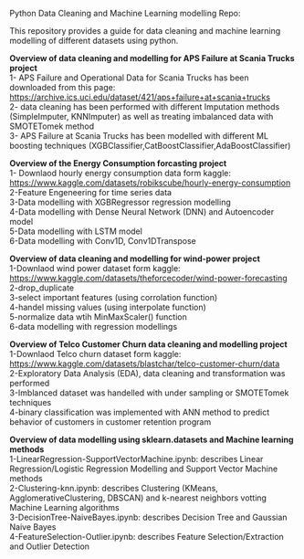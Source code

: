 Python Data Cleaning and Machine Learning modelling Repo:  

This repository provides a guide for data cleaning and machine learning modelling of different datasets using python.  

**Overview of data cleaning and modelling for APS Failure at Scania Trucks project**  
1- APS Failure and Operational Data for Scania Trucks has been downloaded from this page:  
https://archive.ics.uci.edu/dataset/421/aps+failure+at+scania+trucks  
2- data cleaning has been performed with different Imputation methods (SimpleImputer, KNNImputer) as well as treating imbalanced data with SMOTETomek method  
3- APS Failure at Scania Trucks has been modelled with different ML boosting techniques (XGBClassifier,CatBoostClassifier,AdaBoostClassifier)  

**Overview of the Energy Consumption forcasting project**  
1- Downlaod hourly energy consumption data form kaggle:  
 https://www.kaggle.com/datasets/robikscube/hourly-energy-consumption  
2-Feature Engeneering for time series data   
3-Data modelling with XGBRegressor regression modelling  
4-Data modelling with Dense Neural Network (DNN) and Autoencoder model  
5-Data modelling with LSTM model  
6-Data modelling with Conv1D, Conv1DTranspose  

**Overview of data cleaning and modelling for wind-power project**   
1-Downlaod wind power dataset form kaggle:    
 https://www.kaggle.com/datasets/theforcecoder/wind-power-forecasting      
2-drop_duplicate    
3-select important features (using corrolation function)     
4-handel missing values (using interpolate function)   
5-normalize data wtih MinMaxScaler() function  
6-data modelling with regression modellings  


**Overview of Telco Customer Churn data cleaning and modelling project**       
1-Downlaod Telco churn dataset form kaggle:     
https://www.kaggle.com/datasets/blastchar/telco-customer-churn/data    
2-Exploratory Data Analysis (EDA), data cleaning and transformation was performed     
3-Imblanced dataset was handelled with under sampling or SMOTETomek techniques    
4-binary classification was implemented with ANN method to predict behavior of customers in customer retention program    

**Overview of data modelling using sklearn.datasets and Machine learning methods**  
1-LinearRegression-SupportVectorMachine.ipynb: describes Linear Regression/Logistic Regression Modelling and Support Vector Machine methods    
2-Clustering-knn.ipynb: describes Clustering (KMeans, AgglomerativeClustering, DBSCAN) and k-nearest neighbors votting Machine Learning algorithms    
3-DecisionTree-NaiveBayes.ipynb: describes Decision Tree and Gaussian Naive Bayes    
4-FeatureSelection-Outlier.ipynb: describes Feature Selection/Extraction and Outlier Detection    